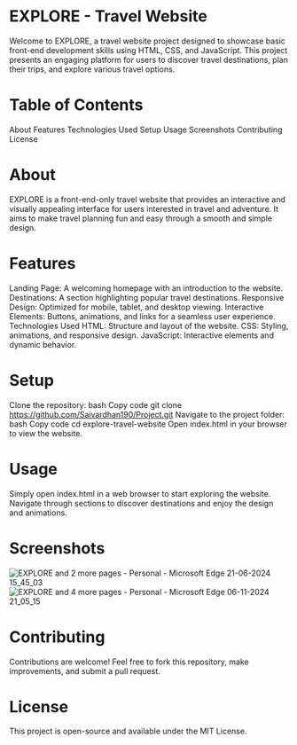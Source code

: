 # EXPLORE - Travel Website
Welcome to EXPLORE, a travel website project designed to showcase basic front-end development skills using HTML, CSS, and JavaScript. This project presents an engaging platform for users to discover travel destinations, plan their trips, and explore various travel options.

# Table of Contents
About
Features
Technologies Used
Setup
Usage
Screenshots
Contributing
License

# About
EXPLORE is a front-end-only travel website that provides an interactive and visually appealing interface for users interested in travel and adventure. It aims to make travel planning fun and easy through a smooth and simple design.

# Features
Landing Page: A welcoming homepage with an introduction to the website.
Destinations: A section highlighting popular travel destinations.
Responsive Design: Optimized for mobile, tablet, and desktop viewing.
Interactive Elements: Buttons, animations, and links for a seamless user experience.
Technologies Used
HTML: Structure and layout of the website.
CSS: Styling, animations, and responsive design.
JavaScript: Interactive elements and dynamic behavior.

# Setup
Clone the repository:
bash
Copy code
git clone https://github.com/Saivardhan190/Project.git
Navigate to the project folder:
bash
Copy code
cd explore-travel-website
Open index.html in your browser to view the website.
# Usage
Simply open index.html in a web browser to start exploring the website. Navigate through sections to discover destinations and enjoy the design and animations.

# Screenshots
![EXPLORE and 2 more pages - Personal - Microsoft​ Edge 21-06-2024 15_45_03](https://github.com/user-attachments/assets/53b59811-4581-48c4-aa16-cf6f7ccd9db1)
![EXPLORE and 4 more pages - Personal - Microsoft​ Edge 06-11-2024 21_05_15](https://github.com/user-attachments/assets/116e046b-01cd-40a6-825b-ba5a0d3fca54)

# Contributing
Contributions are welcome! Feel free to fork this repository, make improvements, and submit a pull request.

# License
This project is open-source and available under the MIT License.
